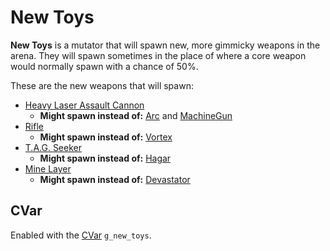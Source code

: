 # New Toys

**New Toys** is a mutator that will spawn new, more gimmicky weapons in the arena. They will spawn sometimes in the place of where a core weapon would normally spawn with a chance of 50%.

These are the new weapons that will spawn:

* [Heavy Laser Assault Cannon](Weapons#heavy-laser-assault-cannon-hlac)
    * **Might spawn instead of:** [Arc](Weapons#arc) and [MachineGun](Weapons#machinegun)
* [Rifle](Weapons#rifle)
    * **Might spawn instead of:** [Vortex](Weapons#vortex)
* [T.A.G. Seeker](Weapons#tag-seeker)
    * **Might spawn instead of:** [Hagar](Weapons#hagar)
* [Mine Layer](Weapons#mine-layer)
    * **Might spawn instead of:** [Devastator](Weapons#devastator)

## CVar
Enabled with the [CVar](CVars) `g_new_toys`.